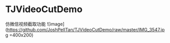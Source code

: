 # TJVideoCutDemo
仿微信视频截取功能
![image](https://github.com/JoshPellTan/TJVideoCutDemo/raw/master/IMG_3547.jpg =400x200)

